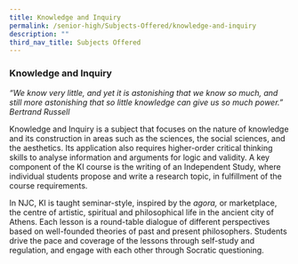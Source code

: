 ```yaml
---
title: Knowledge and Inquiry
permalink: /senior-high/Subjects-Offered/knowledge-and-inquiry
description: ""
third_nav_title: Subjects Offered
---
```

### Knowledge and Inquiry

_“We know very little, and yet it is astonishing that we know so much, and still more astonishing that so little knowledge can give us so much power.”  Bertrand Russell_

Knowledge and Inquiry is a subject that focuses on the nature of knowledge and its construction in areas such as the sciences, the social sciences, and the aesthetics. Its application also requires higher-order critical thinking skills to analyse information and arguments for logic and validity. A key component of the KI course is the writing of an Independent Study, where individual students propose and write a research topic, in fulfillment of the course requirements.

In NJC, KI is taught seminar-style, inspired by the _agora,_ or marketplace, the centre of artistic, spiritual and philosophical life in the ancient city of Athens. Each lesson is a round-table dialogue of different perspectives based on well-founded theories of past and present philosophers. Students drive the pace and coverage of the lessons through self-study and regulation, and engage with each other through Socratic questioning.
